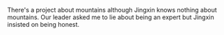 There's a project about mountains although Jingxin knows nothing about mountains. Our leader asked me to lie about being an expert but Jingxin insisted on being honest.  
